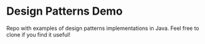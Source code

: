 # Design Patterns Demo
Repo with examples of design patterns implementations in Java. Feel free to clone if you find it useful!